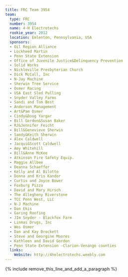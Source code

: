 ```yaml
---
title: FRC Team 3954
team:
  type: FRC
  number: 3954
  name: 4-H Electrotechs
  rookie_year: 2012
  location: Emlenton, Pennsylvania, USA
  sponsors:
  - Oil Region Alliance
  - Lockheed Martin
  - Penn State Extension
  - Office of Juvenile Justice&Delinquency Prevention
  - Solid Works
  - Nickleville Presbyterian Church
  - Dick McCall, Inc
  - N-Jay Machine
  - Sherwin Tree Service
  - Osmer Racing
  - USA East Sled Pulling
  - Snyder Valley Farms
  - Sandi and Tom Best
  - Anderson Management
  - Art&Pam Osmer
  - Cindy&Doug Yargar
  - Bill Gordon&Susan Baker
  - RJ&Jennifer Feicht
  - Bill&Genevieve Sherwin
  - Sandy&Keith Sherwin
  - Alex Caldwell
  - Jacqui&Scott Caldwell
  - Amy Whitehill
  - Bill&Anne McKee
  - Atkinson Fire Safety Equip.
  - Maggie Allbee
  - Deanna Schaeffer
  - Kelly and Al Bilotto
  - Donna and Kris Kandor
  - Curtis and Joyce Bower
  - Foxburg Pizza
  - David and Mary Hirsch
  - The Allegheny Riverstone
  - TCC Penn West, LLC
  - N-J Machine
  - Dan Ekis
  - Garing Roofing
  - JIm Snyder - Blackfox Farm
  - Linmas Drugs, Inc
  - Wes Osmer
  - Dan and Kay Brockett
  - Steve and Georgine Moores
  - Kathleen and David Gordon
  - Penn State Extension -Clarion-Venango counties
  links:
    Website: http://4helectrotechs.weebly.com
---
```


{% include remove_this_line_and_add_a_paragraph %}